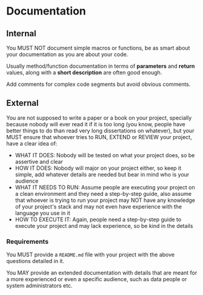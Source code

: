 # Documentation

## Internal
You MUST NOT document simple macros or functions, be as smart about your documentation as you are about your code.

Usually method/function documentation in terms of **parameters** and **return** values, along with a **short description** are often good enough.

Add comments for complex code segments but avoid obvious comments.

## External
You are not supposed to write a paper or a book on your project, specially because nobody will ever read it if it is too long (you know, people have better things to do than read very long dissertations on whatever), but your MUST ensure that whoever tries to RUN, EXTEND or REVIEW your project, have a clear idea of:
- WHAT IT DOES: Nobody will be tested on what your project does, so be assertive and clear
- HOW IT DOES: Nobody will major on your project either, so keep it simple, add whatever details are needed but bear in mind who is your audience
- WHAT IT NEEDS TO RUN: Assume people are executing your project on a clean environment and they need a step-by-step guide, also assume that whoever is trying to run your project may NOT have any knowledge of your project's stack and may not even have experience with the language you use in it
- HOW TO EXECUTE IT: Again, people need a step-by-step guide to execute your project and may lack experience, so be kind in the details

### Requirements
You MUST provide a `README.md` file with your project with the above questions detailed in it.

You MAY provide an extended documentation with details that are meant for a more experienced or even a specific audience, such as data people or system administrators etc.
